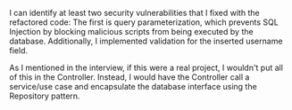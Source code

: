I can identify at least two security vulnerabilities that I fixed with the refactored code: 
The first is query parameterization, which prevents SQL Injection by blocking malicious scripts from being executed by the database. 
Additionally, I implemented validation for the inserted username field.

As I mentioned in the interview, if this were a real project, I wouldn't put all of this in the Controller. 
Instead, I would have the Controller call a service/use case and encapsulate the database interface using the Repository pattern.
